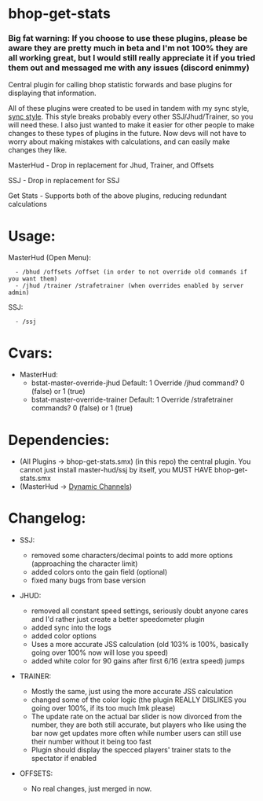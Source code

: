 # bhop-get-stats

### Big fat warning: If you choose to use these plugins, please be aware they are pretty much in beta and I'm not 100% they are all working great, but I would still really appreciate it if you tried them out and messaged me with any issues (discord enimmy)

Central plugin for calling bhop statistic forwards and base plugins for displaying that information.

All of these plugins were created to be used in tandem with my sync style, [sync style](https://github.com/Nimmy2222/shavit-syncstyle). This style breaks probably every other SSJ/Jhud/Trainer, so you will need these. I also just wanted to make it easier for other people to make changes to these types of plugins in the future. Now devs will not have to worry about making mistakes with calculations, and can easily make changes they like.

MasterHud - Drop in replacement for Jhud, Trainer, and Offsets

SSJ - Drop in replacement for SSJ

Get Stats - Supports both of the above plugins, reducing redundant calculations

# Usage:

  MasterHud (Open Menu):
  ```
    - /bhud /offsets /offset (in order to not override old commands if you want them)
    - /jhud /trainer /strafetrainer (when overrides enabled by server admin)
  ```
  SSJ:
  ```
    - /ssj
  ```

# Cvars:
* MasterHud: 
   * bstat-master-override-jhud Default: 1 Override /jhud command? 0 (false) or 1 (true)
   * bstat-master-override-trainer Default: 1 Override /strafetrainer commands? 0 (false) or 1 (true)

# Dependencies:
* (All Plugins -> bhop-get-stats.smx) (in this repo) the central plugin. You cannot just install master-hud/ssj by itself, you MUST HAVE bhop-get-stats.smx
* (MasterHud -> [Dynamic Channels](https://github.com/Vauff/DynamicChannels))

# Changelog:
* SSJ:
	* removed some characters/decimal points to add more options (approaching the character limit)
	* added colors onto the gain field (optional)
	* fixed many bugs from base version

* JHUD:
	* removed all constant speed settings, seriously doubt anyone cares and I'd rather just create a better speedometer plugin
	* added sync into the logs
	* added color options
	* Uses a more accurate JSS calculation (old 103% is 100%, basically going over 100% now will lose you speed)
	* added white color for 90 gains after first 6/16 (extra speed) jumps

* TRAINER:
	* Mostly the same, just using the more accurate JSS calculation
	* changed some of the color logic (the plugin REALLY DISLIKES you going over 100%, if its too much lmk please)
	* The update rate on the actual bar slider is now divorced from the number, they are both still accurate, but players who like using the bar now get updates more often while number users can still use their number without it being too fast
	* Plugin should display the specced players' trainer stats to the spectator if enabled

* OFFSETS:
	* No real changes, just merged in now.
